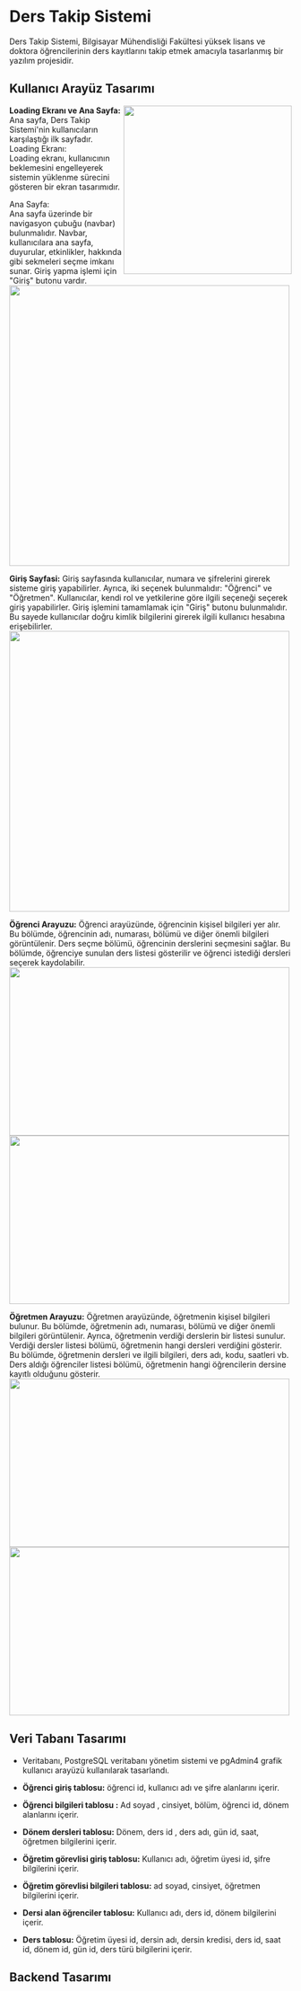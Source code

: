 # Ders Takip Sistemi
Ders Takip Sistemi, Bilgisayar Mühendisliği Fakültesi yüksek lisans ve doktora öğrencilerinin ders kayıtlarını takip etmek amacıyla tasarlanmış bir yazılım projesidir.

<h2>Kullanıcı Arayüz Tasarımı </h2>

<img src="https://github.com/ChaimaaNairi/Course_Tracking_System/assets/83820363/90517d9f-84b2-451b-9b03-83f36189c0c9" align="right" width="300px"/>

**Loading Ekranı ve Ana Sayfa:** Ana sayfa, Ders Takip Sistemi'nin kullanıcıların karşılaştığı ilk sayfadır. 
Loading Ekranı:</br>
Loading ekranı, kullanıcının beklemesini engelleyerek sistemin yüklenme sürecini gösteren bir ekran tasarımıdır.
<br clear="left"/>

Ana Sayfa:</br>
Ana sayfa üzerinde bir navigasyon çubuğu (navbar) bulunmalıdır.
Navbar, kullanıcılara ana sayfa, duyurular, etkinlikler, hakkında gibi sekmeleri seçme imkanı sunar.
Giriş yapma işlemi  için "Giriş" butonu vardır.</br>
<img src="https://github.com/ChaimaaNairi/Course_Tracking_System/assets/83820363/ff21ad9d-31c5-4778-9621-acc85ef994d4" width="500px" />

**Giriş Sayfasi:** Giriş sayfasında kullanıcılar, numara ve şifrelerini girerek sisteme giriş yapabilirler. Ayrıca, iki seçenek bulunmalıdır: "Öğrenci" ve "Öğretmen". Kullanıcılar, kendi rol ve yetkilerine göre ilgili seçeneği seçerek giriş yapabilirler. Giriş işlemini tamamlamak için "Giriş" butonu bulunmalıdır. Bu sayede kullanıcılar doğru kimlik bilgilerini girerek ilgili kullanıcı hesabına erişebilirler.</br>
<img src="https://github.com/ChaimaaNairi/Course_Tracking_System/assets/83820363/afd28093-41c1-4e9c-9d96-1e8e9ccda4c8" width="500px"/>

**Öğrenci Arayuzu:** Öğrenci arayüzünde, öğrencinin kişisel bilgileri yer alır. Bu bölümde, öğrencinin adı, numarası, bölümü ve diğer önemli bilgileri görüntülenir. 
Ders seçme bölümü, öğrencinin derslerini seçmesini sağlar. Bu bölümde, öğrenciye sunulan ders listesi gösterilir ve öğrenci istediği dersleri seçerek kaydolabilir.</br>
<img src="https://github.com/ChaimaaNairi/Course_Tracking_System/assets/83820363/86619f77-a923-4e96-976b-35db34c837f6" height="300px" width="500px"/>
<img src="https://github.com/ChaimaaNairi/Course_Tracking_System/assets/83820363/7888580b-6620-4e11-ad45-1c09c3460af8" height="300px" width="500px"/>

**Öğretmen Arayuzu:** Öğretmen arayüzünde, öğretmenin kişisel bilgileri bulunur. Bu bölümde, öğretmenin adı, numarası, bölümü ve diğer önemli bilgileri görüntülenir. Ayrıca, öğretmenin verdiği derslerin bir listesi sunulur.
Verdiği dersler listesi bölümü, öğretmenin hangi dersleri verdiğini gösterir. Bu bölümde, öğretmenin dersleri ve ilgili bilgileri, ders adı, kodu, saatleri vb.
Ders aldığı öğrenciler listesi bölümü, öğretmenin hangi öğrencilerin dersine kayıtlı olduğunu gösterir.</br>
<img src="https://github.com/ChaimaaNairi/Course_Tracking_System/assets/83820363/bb221367-22bb-49f6-a012-b00c6b6e7127" height="300px" width="500px"/>
<img src="https://github.com/ChaimaaNairi/Course_Tracking_System/assets/83820363/475e53c9-e7e8-4283-af45-ab322425b4b4" height="300px" width="500px" />

<h2>Veri Tabanı Tasarımı</h2>

+ Veritabanı, PostgreSQL veritabanı yönetim sistemi ve pgAdmin4 grafik kullanıcı arayüzü kullanılarak tasarlandı.

+ **Öğrenci giriş tablosu:** öğrenci id, kullanıcı adı ve şifre alanlarını içerir. 

+ **Öğrenci bilgileri tablosu :** Ad soyad , cinsiyet, bölüm, öğrenci id, dönem alanlarını içerir. 

+ **Dönem dersleri tablosu:** Dönem, ders id , ders adı, gün id, saat, öğretmen bilgilerini içerir. 

+ **Öğretim görevlisi giriş tablosu:** Kullanıcı adı, öğretim üyesi id, şifre bilgilerini içerir. 

+ **Öğretim görevlisi bilgileri tablosu:** ad soyad, cinsiyet, öğretmen bilgilerini içerir. 

+ **Dersi alan öğrenciler tablosu:** Kullanıcı adı, ders id, dönem bilgilerini içerir. 

+ **Ders tablosu:** Öğretim üyesi id, dersin adı, dersin kredisi, ders id, saat id, dönem id, gün id, ders türü bilgilerini içerir.



<h2>Backend Tasarımı</h2>










